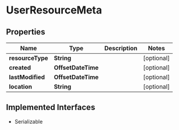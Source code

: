 

# UserResourceMeta


## Properties

Name | Type | Description | Notes
------------ | ------------- | ------------- | -------------
**resourceType** | **String** |  |  [optional]
**created** | **OffsetDateTime** |  |  [optional]
**lastModified** | **OffsetDateTime** |  |  [optional]
**location** | **String** |  |  [optional]


## Implemented Interfaces

* Serializable


